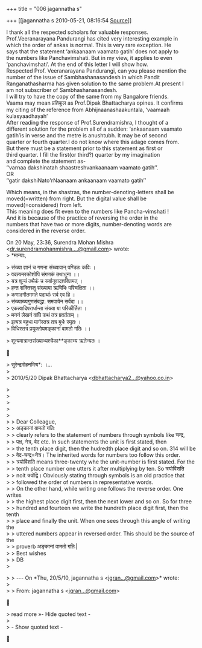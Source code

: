 +++
title = "006 jagannatha s"

+++
[[jagannatha s	2010-05-21, 08:16:54 [Source](https://groups.google.com/g/bvparishat/c/UcVcKVkTmo0)]]



I thank all the respected scholars for valuable responses.  
Prof.Veeranarayana Pandurangi has cited very interesting example in  
which the order of ankas is normal. This is very rare exception. He  
says that the statement ‘ankaanaam vaamato gatih’ does not apply to  
the numbers like Panchavimshati. But in my view, it applies to even  
‘panchavimshati’. At the end of this letter I will show how.  
Respected Prof. Veeranarayana Pandurangi, can you please mention the  
number of the issue of Sambhashanasandesh in which Pandit  
Ranganathasharma has given solution to the same problem.At present I  
am not subscriber of Sambhashanasandesh.  
I will try to have the copy of the same from my Bangalore friends.  
Vaama may mean प्रतिकूल as Prof.Dipak Bhattacharya opines. It confirms  
my citing of the reference from Abhijnaanashaakuntala, ‘vaamaah  
kulasyaadhayah’  
After reading the response of Prof.Surendramishra, I thought of a  
different solution for the problem all of a sudden: ‘ankaanaam vaamato  
gatih’is in verse and the metre is anushtubh. It may be of second  
quarter or fourth quarter.I do not know where this adage comes from.  
But there must be a statement prior to this statement as first or  
third quarter. I fill the first(or third?) quarter by my imagination  
and complete the statement as-  
‘‘varnaa dakshinatah shaastreshvankaanaam vaamato gatih’’.  
OR  
‘‘gatir dakshiNato'rNaanaam ankaanaam vaamato gatih’’

Which means, in the shastras, the number-denoting-letters shall be  
moved(=written) from right. But the digital value shall be  
moved(=considered) from left.  
This meaning does fit even to the numbers like Pancha-vimshati !  
And it is because of the practice of reversing the order in the  
numbers that have two or more digits, number-denoting words are  
considered in the reverse order.

  
On 20 May, 23:36, Surendra Mohan Mishra  
\<[dr.surendramohanmishra....@gmail.com]()\> wrote:  
\> \*मान्याः,

  
\> संख्या ज्ञानं च गणना संख्यावान् पण्डितः कविः ।  
\> वदत्यमरकोशोपि संगणकं तथाधुना ।।  
\> यत्र शून्यं तथैकं च सर्वानुवादशक्तिमत् ।  
\> हन्त शक्तिस्तु संख्याया ऋषिभिः परिचक्षिता ।।  
\> कणादगौतममते पदार्थाः सर्व एव हि ।  
\> संख्याख्यगुणसंबद्धा: समवायेन सर्वदा ।।  
\> एकत्वादिपरार्धान्ता संख्या या परिकीर्तिता ।  
\> मननं लेखनं वापि कथं तत्र प्रवर्तताम् ।  
\> इत्यत्र बहुधा मार्गस्तत्र तत्र बुधैः स्मृतः ।  
\> विधिस्तत्र प्रयुक्तोयमङ्कानां वामतो गतिः ।।  

\> शून्यमात्रान्तसंख्याभ्यश्चैका\*\*ङ्काभ्य ऋतेन्यतः ।



\> सुरेन्द्रमोहनमिश्र\*: ।...  
\>  
\> 2010/5/20 Dipak Bhattacharya \<[dbhattacharya2...@yahoo.co.in]()\>

  
\>  
\>  
\>  
\>  
\>  
\> \> Dear Colleague,  
\> \> अङ्कानां वामतो गतिः  
\> \> clearly refers to the statement of numbers through symbols like चन्द्र,  
\> \> पक्ष, नेत्र, वेद etc. In such statements the unit is first stated, then  
\> \> the tenth place digit, then the hudredth place digit and so on. 314 will be  
\> \> वेद-चन्द्र=नेत्र। The inherited words for numbers too follow this order.  
\> \> त्रयोविंशति means three-twenty whe the unit-number is first stated. For the  
\> \> tenth place number one utters it after multiplying by ten. So त्रयोविंशति  
\> \> noit त्रयोद्वि। Obviously stating through symbols is an old practice that  
\> \> followed the order of numbers in representative words.  
\> \> On the other hand, while writing one follows the reverse order. One writes  
\> \> the highest place digit first, then the next lower and so on. So for three  
\> \> hundred and fourteen we write the hundreth place digit first, then the tenth  
\> \> place and finally the unit. When one sees through this angle of writing the  
\> \> uttered numbers appear in reversed order. This should be the source of the  
\> \> proverb अङ्कानां वामतो गतिः\|  
\> \> Best wishes  
\> \> DB  
\>  

\> \> --- On \*Thu, 20/5/10, jagannatha s \<[jgran...@gmail.com]()\>\* wrote:  
\>  
\> \> From: jagannatha s \<[jgran...@gmail.com]()\>  



\> read more »- Hide quoted text -  
\>  
\> - Show quoted text -  



